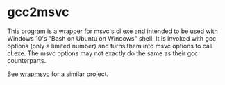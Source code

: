 gcc2msvc
========

This program is a wrapper for msvc's cl.exe and intended to be used with Windows 10's "Bash on Ubuntu on Windows" shell.
It is invoked with gcc options (only a limited number) and turns them into msvc options to call cl.exe.
The msvc options may not exactly do the same as their gcc counterparts.

See [wrapmsvc](https://github.com/darealshinji/wrapmsvc) for a similar project.
